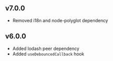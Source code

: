 ## v7.0.0
- Removed i18n and node-polyglot dependency

## v6.0.0
- Added lodash peer dependency
- Added `useDebouncedCallback` hook
